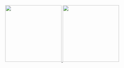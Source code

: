 <div>
<a href="https://github.com/AndreKoloda">
<img height="180em" src="https://github-readme-stats.vercel.app/api/top-langs/?AndreKoloda&layout=compact&langs_count=7&theme=dracula"/>
<img height="180em" src="https://github-readme-stats.vercel.app/api?AndreKoloda&show_icons=true&theme=dracula&include_all_commits=true&count_private=true"/>
</div>

<!--
**AndreKoloda/AndreKoloda** is a ✨ _special_ ✨ repository because its `README.md` (this file) appears on your GitHub profile.

Here are some ideas to get you started:

- 🔭 I’m currently working on ...
- 🌱 I’m currently learning ...
- 👯 I’m looking to collaborate on ...
- 🤔 I’m looking for help with ...
- 💬 Ask me about ...
- 📫 How to reach me: ...
- 😄 Pronouns: ...
- ⚡ Fun fact: ...
-->
